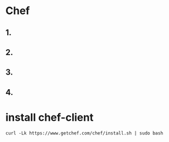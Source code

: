 # Chef

## 1.
## 2.
## 3.
## 4.

# install chef-client
```
curl -Lk https://www.getchef.com/chef/install.sh | sudo bash 
```
